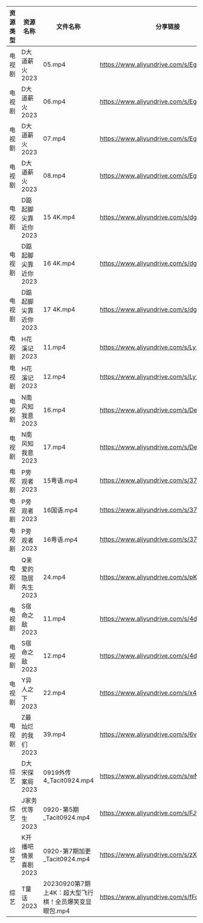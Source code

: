 | 资源类型 | 资源名称         | 文件名称                               | 分享链接                                      | 更新时间       |
| ---- | ------------ | ---------------------------------- | ----------------------------------------- | ---------- |
| 电视剧  | D大道薪火2023    | 05.mp4                             | https://www.aliyundrive.com/s/EgRo2iJ1cNB | 2023-09-21 |
| 电视剧  | D大道薪火2023    | 06.mp4                             | https://www.aliyundrive.com/s/EgRo2iJ1cNB | 2023-09-21 |
| 电视剧  | D大道薪火2023    | 07.mp4                             | https://www.aliyundrive.com/s/EgRo2iJ1cNB | 2023-09-21 |
| 电视剧  | D大道薪火2023    | 08.mp4                             | https://www.aliyundrive.com/s/EgRo2iJ1cNB | 2023-09-21 |
| 电视剧  | D踮起脚尖靠近你2023 | 15 4K.mp4                          | https://www.aliyundrive.com/s/dgSjr6FRir3 | 2023-09-21 |
| 电视剧  | D踮起脚尖靠近你2023 | 16 4K.mp4                          | https://www.aliyundrive.com/s/dgSjr6FRir3 | 2023-09-21 |
| 电视剧  | D踮起脚尖靠近你2023 | 17 4K.mp4                          | https://www.aliyundrive.com/s/dgSjr6FRir3 | 2023-09-21 |
| 电视剧  | H花溪记2023     | 11.mp4                             | https://www.aliyundrive.com/s/Ly1w9W9GHqU | 2023-09-21 |
| 电视剧  | H花溪记2023     | 12.mp4                             | https://www.aliyundrive.com/s/Ly1w9W9GHqU | 2023-09-21 |
| 电视剧  | N南风知我意2023   | 16.mp4                             | https://www.aliyundrive.com/s/DeRMnNbejyx | 2023-09-21 |
| 电视剧  | N南风知我意2023   | 17.mp4                             | https://www.aliyundrive.com/s/DeRMnNbejyx | 2023-09-21 |
| 电视剧  | P旁观者2023     | 15粤语.mp4                           | https://www.aliyundrive.com/s/37pqFfWTwos | 2023-09-21 |
| 电视剧  | P旁观者2023     | 16国语.mp4                           | https://www.aliyundrive.com/s/37pqFfWTwos | 2023-09-21 |
| 电视剧  | P旁观者2023     | 16粤语.mp4                           | https://www.aliyundrive.com/s/37pqFfWTwos | 2023-09-21 |
| 电视剧  | Q亲爱的隐居先生2023 | 24.mp4                             | https://www.aliyundrive.com/s/pK6ZZintQ5o | 2023-09-21 |
| 电视剧  | S宿命之敌2023    | 11.mp4                             | https://www.aliyundrive.com/s/4d5Stsg6Pgd | 2023-09-21 |
| 电视剧  | S宿命之敌2023    | 12.mp4                             | https://www.aliyundrive.com/s/4d5Stsg6Pgd | 2023-09-21 |
| 电视剧  | Y异人之下2023    | 22.mp4                             | https://www.aliyundrive.com/s/x4c9VAmpoeU | 2023-09-21 |
| 电视剧  | Z最灿烂的我们2023  | 39.mp4                             | https://www.aliyundrive.com/s/6vPRBkMxLP1 | 2023-09-21 |
| 综艺   | D大宋探案局2023   | 0919外传4_Tacit0924.mp4              | https://www.aliyundrive.com/s/wNRc2V3Vaiq | 2023-09-21 |
| 综艺   | J家务优等生2023   | 0920-第5期_Tacit0924.mp4             | https://www.aliyundrive.com/s/FJt54CodgfL | 2023-09-21 |
| 综艺   | K开播吧情景喜剧2023 | 0920-第7期加更_Tacit0924.mp4           | https://www.aliyundrive.com/s/zXnLC4CM1gv | 2023-09-21 |
| 综艺   | T童话2023      | 20230920第7期上4K：超大型飞行棋！全员爆笑变显眼包.mp4 | https://www.aliyundrive.com/s/fFoZet5PGkd | 2023-09-21 |
